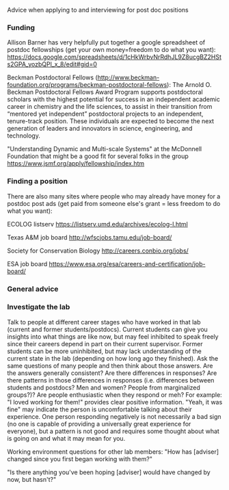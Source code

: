 Advice when applying to and interviewing for post doc positions

### Funding
Allison Barner has very helpfully put together a google spreadsheet of postdoc fellowships (get your own money=freedom to do what you want):
https://docs.google.com/spreadsheets/d/1cHkWrbvNrRdhJL9Z8ucgBZ2HSts2GPA_yozbQPl_x_8/edit#gid=0

Beckman Postdoctoral Fellows (http://www.beckman-foundation.org/programs/beckman-postdoctoral-fellows): The Arnold O. Beckman Postdoctoral Fellows Award Program supports postdoctoral scholars with the highest potential for success in an independent academic career in chemistry and the life sciences, to assist in their transition from “mentored yet independent” postdoctoral projects to an independent, tenure-track position. These individuals are expected to become the next generation of leaders and innovators in science, engineering, and technology.

"Understanding Dynamic and Multi-scale Systems" at the McDonnell Foundation that might be a good fit for several folks in the group https://www.jsmf.org/apply/fellowship/index.htm 

### Finding a position

There are also many sites where people who may already have money for a postdoc post ads (get paid from someone else's grant = less freedom to do what you want):

ECOLOG listserv https://listserv.umd.edu/archives/ecolog-l.html

Texas A&M job board http://wfscjobs.tamu.edu/job-board/

Society for Conservation Biology http://careers.conbio.org/jobs/

ESA job board https://www.esa.org/esa/careers-and-certification/job-board/

### General advice

### Investigate the lab

Talk to people at different career stages who have worked in that lab (current and former students/postdocs). Current students can give you insights into what things are like now, but may feel inhibited to speak freely since their careers depend in part on their current supervisor. Former students can be more uninhibited, but may lack understanding of the current state in the lab (depending on how long ago they finished). Ask the same questions of many people and then think about those answers. Are the answers generally consistent? Are there differences in responses? Are there patterns in those differences in responses (i.e. differences between students and postdocs? Men and women? People from marginalized groups?)? Are people enthusiastic when they respond or meh? For example: "I loved working for them!" provides clear positive information. "Yeah, it was fine" may indicate the person is uncomfortable talking about their experience. One person responding negatively is not necessarily a bad sign (no one is capable of providing a universally great experience for everyone), but a pattern is not good and requires some thought about what is going on and what it may mean for you.

Working environment questions for other lab members:
"How has [adviser] changed since you first began working with them?"

"Is there anything you've been hoping [adviser] would have changed by now, but hasn't?"